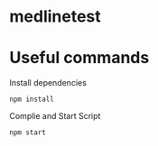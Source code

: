 # medlinetest

# Useful commands

Install dependencies

    npm install

Complie and Start Script

    npm start
